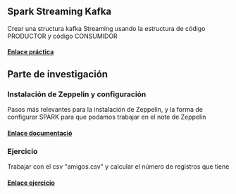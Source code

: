 ## Spark Streaming Kafka

Crear una structura kafka Streaming usando la estructura de código PRODUCTOR y código CONSUMIDOR

#### [Enlace práctica](documentacion/SparkStreamingKafka.md)


## Parte de investigación

### Instalación de Zeppelin y configuración

Pasos más relevantes para la instalación de Zeppelin, y la forma de 
configurar SPARK para que podamos trabajar en el note de Zeppelin

#### [Enlace documentació](documentacion/Instalacion_Zeppelin.odt)

 ### Ejercicio 

Trabajar con el csv "amigos.csv" y calcular el número de registros que tiene

#### [Enlace ejercicio](documentacion/Ejercicio_Zeppelin.md)
